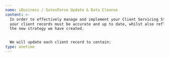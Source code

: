 ```yaml
---
name: iBusiness / SalesForce Update & Data Cleanse
content: >-
  In order to effectively manage and implement your Client Servicing Strategy,
  your client records must be accurate and up to date, whilst also reflecting
  the new strategy we have created.


  We will update each client record to contain:
type: onetime
---
```

